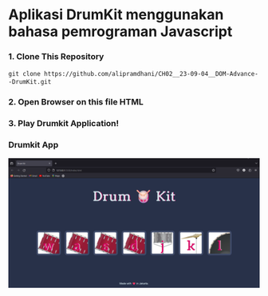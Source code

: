 # Aplikasi DrumKit menggunakan bahasa pemrograman Javascript

### 1. Clone This Repository

```shell
git clone https://github.com/alipramdhani/CH02__23-09-04__DOM-Advance--DrumKit.git
```

### 2. Open Browser on this file HTML

### 3. Play Drumkit Application!

### Drumkit App

![DrumkitApp}](/images/Drumkit-App-Image.png)
